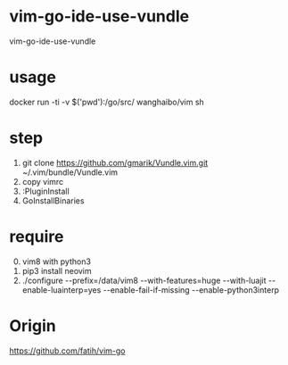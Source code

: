 # vim-go-ide-use-vundle
vim-go-ide-use-vundle

# usage
docker run -ti -v $('pwd'):/go/src/ wanghaibo/vim sh

# step
1. git clone https://github.com/gmarik/Vundle.vim.git ~/.vim/bundle/Vundle.vim
2. copy vimrc
3. :PluginInstall
5. GoInstallBinaries

# require
0. vim8 with python3
1. pip3 install neovim
2. ./configure --prefix=/data/vim8 --with-features=huge --with-luajit --enable-luainterp=yes --enable-fail-if-missing --enable-python3interp

# Origin
https://github.com/fatih/vim-go

